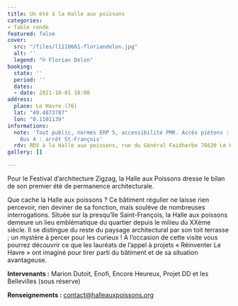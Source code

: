 ```yaml
---
title: Un été à la Halle aux poissons
categories:
- Table ronde
featured: false
cover:
  src: "/files/l1110661-floriandelon.jpg"
  alt: ''
  legend: "© Florian Delon"
booking:
  state: ''
  period: ''
  dates:
  - date: 2021-10-01 18:00
address:
  place: Le Havre (76)
  lat: "49.4873787"
  lon: "0.1101139"
informations:
  note: 'Tout public, normes ERP 5, accessibilité PMR. Accès piétons : Quai de l''île.
    Bus 4 : arrêt St-François'
  rdv: RDV à la Halle aux poissons, rue du Général Faidherbe 76620 Le Havre
gallery: []

---
```

Pour le Festival d’architecture Zigzag, la Halle aux Poissons dresse le bilan de son premier été de permanence architecturale.

Que cache la Halle aux poissons ? Ce bâtiment régulier ne laisse rien percevoir, rien deviner de sa fonction, mais soulève de nombreuses interrogations. Située sur la presqu’île Saint-François, la Halle aux poissons demeure un lieu emblématique du quartier depuis le milieu du XXème siècle. Il se distingue du reste du paysage architectural par son toit terrasse ; un mystère à percer pour les curieux ! A l’occasion de cette visite vous pourrez découvrir ce que les lauréats de l’appel à projets « Réinventer Le Havre » ont imaginé pour tirer parti du bâtiment et de sa situation avantageuse.

**Intervenants :** Marion Dutoit, Enofi, Encore Heureux, Projet DD et les Bellevilles (sous réserve)

**Renseignements :** contact@halleauxpoissons.org